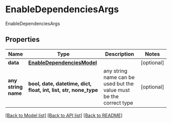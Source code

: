 # EnableDependenciesArgs

EnableDependenciesArgs

## Properties
Name | Type | Description | Notes
------------ | ------------- | ------------- | -------------
**data** | [**EnableDependenciesModel**](EnableDependenciesModel.md) |  | [optional] 
**any string name** | **bool, date, datetime, dict, float, int, list, str, none_type** | any string name can be used but the value must be the correct type | [optional]

[[Back to Model list]](../README.md#documentation-for-models) [[Back to API list]](../README.md#documentation-for-api-endpoints) [[Back to README]](../README.md)


